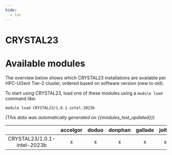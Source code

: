 ```yaml
---
hide:
  - toc
---
```


CRYSTAL23
=========

# Available modules


The overview below shows which CRYSTAL23 installations are available per HPC-UGent Tier-2 cluster, ordered based on software version (new to old).

To start using CRYSTAL23, load one of these modules using a `module load` command like:

```shell
module load CRYSTAL23/1.0.1-intel-2023b
```

*(This data was automatically generated on {{modules_last_updated}})*  

| |accelgor|doduo|donphan|gallade|joltik|shinx|skitty|
| :---: | :---: | :---: | :---: | :---: | :---: | :---: | :---: |
|CRYSTAL23/1.0.1-intel-2023b|x|x|x|x|x|x|x|
